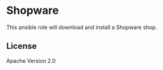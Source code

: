 # Shopware

This ansible role will download and install a Shopware shop.

## License

Apache Version 2.0